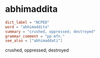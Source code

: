 # abhimaddita

``` toml
dict_label = "NCPED"
word = "abhimaddita"
summary = "crushed, oppressed; destroyed"
grammar_comment = "pp mfn."
see_also = ["abhimaddati"]
```

crushed, oppressed; destroyed

